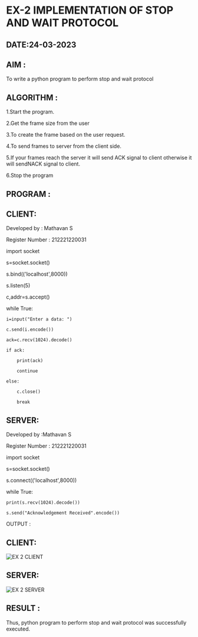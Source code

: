 # EX-2 IMPLEMENTATION OF STOP AND WAIT PROTOCOL

## DATE:24-03-2023

## AIM :

To write a python program to perform stop and wait protocol

## ALGORITHM :

1.Start the program.

2.Get the frame size from the user

3.To create the frame based on the user request.

4.To send frames to server from the client side.

5.If your frames reach the server it will send ACK signal to client otherwise it will sendNACK signal to client.

6.Stop the program

## PROGRAM :

## CLIENT:

Developed by : Mathavan S


Register Number : 212221220031


import socket

s=socket.socket()

s.bind(('localhost',8000))

s.listen(5)

c,addr=s.accept()

while True:

    i=input("Enter a data: ")
    
    c.send(i.encode())
    
    ack=c.recv(1024).decode()
    
    if ack:
    
        print(ack)
        
        continue
        
    else:
    
        c.close()
        
        break
        
## SERVER:

Developed by :Mathavan S

Register Number : 212221220031

import socket

s=socket.socket()

s.connect(('localhost',8000))

while True:

    print(s.recv(1024).decode())
    
    s.send("Acknowledgement Received".encode())

OUTPUT :
## CLIENT:
![EX 2 CLIENT](https://github.com/22008650/EX-2/assets/122548204/f694c871-57c6-4913-92f1-e5f12d56e79e)

## SERVER:
![EX 2 SERVER](https://github.com/22008650/EX-2/assets/122548204/7ba3b37c-9cc7-49f2-b5c1-3d619694db5b)



## RESULT :
Thus, python program to perform stop and wait protocol was successfully executed.

